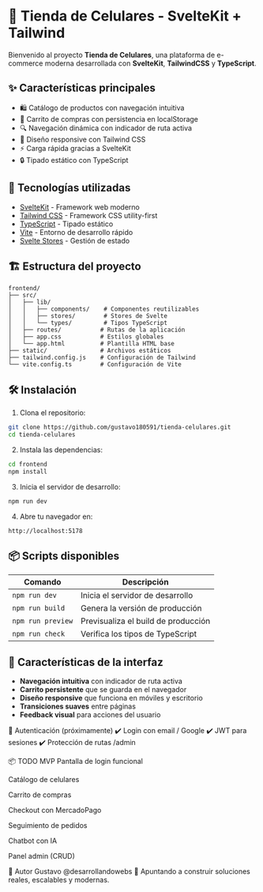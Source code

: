 # 📱 Tienda de Celulares - SvelteKit + Tailwind

Bienvenido al proyecto **Tienda de Celulares**, una plataforma de e-commerce moderna desarrollada con **SvelteKit**, **TailwindCSS** y **TypeScript**.

## ✨ Características principales

- 🛍️ Catálogo de productos con navegación intuitiva
- 🛒 Carrito de compras con persistencia en localStorage
- 🔍 Navegación dinámica con indicador de ruta activa
- 🎨 Diseño responsive con Tailwind CSS
- ⚡ Carga rápida gracias a SvelteKit
- 🔒 Tipado estático con TypeScript

## 🚀 Tecnologías utilizadas

- [SvelteKit](https://kit.svelte.dev/) - Framework web moderno
- [Tailwind CSS](https://tailwindcss.com/) - Framework CSS utility-first
- [TypeScript](https://www.typescriptlang.org/) - Tipado estático
- [Vite](https://vitejs.dev/) - Entorno de desarrollo rápido
- [Svelte Stores](https://svelte.dev/docs#run-time-svelte-store) - Gestión de estado

## 🏗️ Estructura del proyecto

```
frontend/
├── src/
│   ├── lib/
│   │   ├── components/    # Componentes reutilizables
│   │   ├── stores/        # Stores de Svelte
│   │   └── types/         # Tipos TypeScript
│   ├── routes/           # Rutas de la aplicación
│   ├── app.css           # Estilos globales
│   └── app.html          # Plantilla HTML base
├── static/               # Archivos estáticos
├── tailwind.config.js    # Configuración de Tailwind
└── vite.config.ts        # Configuración de Vite
```

## 🛠️ Instalación

1. Clona el repositorio:
```bash
git clone https://github.com/gustavo180591/tienda-celulares.git
cd tienda-celulares
```

2. Instala las dependencias:
```bash
cd frontend
npm install
```

3. Inicia el servidor de desarrollo:
```bash
npm run dev
```

4. Abre tu navegador en:
```
http://localhost:5178
```

## 📦 Scripts disponibles

| Comando           | Descripción                              |
|-------------------|------------------------------------------|
| `npm run dev`    | Inicia el servidor de desarrollo         |
| `npm run build`  | Genera la versión de producción          |
| `npm run preview`| Previsualiza el build de producción      |
| `npm run check`  | Verifica los tipos de TypeScript        |


## 🎨 Características de la interfaz

- **Navegación intuitiva** con indicador de ruta activa
- **Carrito persistente** que se guarda en el navegador
- **Diseño responsive** que funciona en móviles y escritorio
- **Transiciones suaves** entre páginas
- **Feedback visual** para acciones del usuario

🔐 Autenticación (próximamente)
✔️ Login con email / Google
✔️ JWT para sesiones
✔️ Protección de rutas /admin

📦 TODO MVP
 Pantalla de login funcional

 Catálogo de celulares

 Carrito de compras

 Checkout con MercadoPago

 Seguimiento de pedidos

 Chatbot con IA

 Panel admin (CRUD)

🧠 Autor
Gustavo @desarrollandowebs
🚀 Apuntando a construir soluciones reales, escalables y modernas.

```

